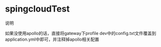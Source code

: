 # spingcloudTest
说明

如果没使用apollo的话，直接将gateway下profile dev中的config.txt文件覆盖到application.yml中即可，并注释掉apollo相关配置 
